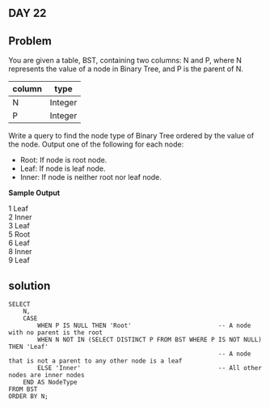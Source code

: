 ## DAY 22

## Problem
You are given a table, BST, containing two columns: N and P, where N represents the value of a node in Binary Tree, and P is the parent of N.

column | type
-------|---------
N      |Integer
P      |Integer

Write a query to find the node type of Binary Tree ordered by the value of the node. Output one of the following for each node:

- Root: If node is root node.   
- Leaf: If node is leaf node.  
- Inner: If node is neither root nor leaf node.  

**Sample Output**

1 Leaf  
2 Inner  
3 Leaf  
5 Root  
6 Leaf  
8 Inner  
9 Leaf  


## solution 
```mysql
SELECT 
    N,
    CASE
        WHEN P IS NULL THEN 'Root'                        -- A node with no parent is the root
        WHEN N NOT IN (SELECT DISTINCT P FROM BST WHERE P IS NOT NULL) THEN 'Leaf' 
                                                          -- A node that is not a parent to any other node is a leaf
        ELSE 'Inner'                                      -- All other nodes are inner nodes
    END AS NodeType
FROM BST
ORDER BY N;
```
